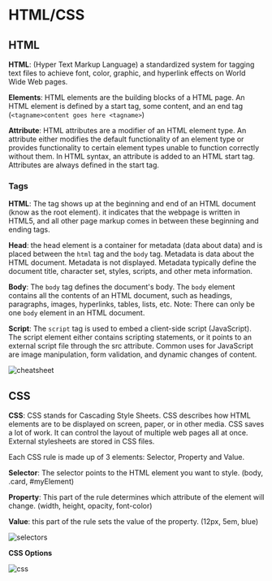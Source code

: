 # HTML/CSS


## HTML

**HTML**: (Hyper Text Markup Language) a standardized system for tagging text files to achieve font, color, graphic, and hyperlink effects on World Wide Web pages. 

**Elements**: HTML elements are the building blocks of a HTML page. An HTML element is defined by a start tag, some content, and an end tag (`<tagname>content goes here <tagname>`)

**Attribute**: HTML attributes are a modifier of an HTML element type. An attribute either modifies the default functionality of an element type or provides functionality to certain element types unable to function correctly without them. In HTML syntax, an attribute is added to an HTML start tag.  Attributes are always defined in the start tag. 

### Tags

**HTML**: The tag shows up at the beginning and end of an HTML document (know as the root element). it indicates that the webpage is written in HTML5, and all other page markup comes in between these beginning and ending tags.

**Head**: the head element is a container for metadata (data about data) and is placed between the `html` tag and the `body` tag. Metadata is data about the HTML document. Metadata is not displayed. Metadata typically define the document title, character set, styles, scripts, and other meta information.


**Body**: The `body` tag defines the document's body. The `body` element contains all the contents of an HTML document, such as headings, paragraphs, images, hyperlinks, tables, lists, etc. Note: There can only be one `body` element in an HTML document.


**Script**: The `script` tag is used to embed a client-side script (JavaScript).
The script element either contains scripting statements, or it points to an external script file through the src attribute.
Common uses for JavaScript are image manipulation, form validation, and dynamic changes of content.

![cheatsheet](https://hostingfacts.com/wp-content/uploads/2016/06/HTML_CHEAT_SHEET_PNG.png)


## CSS

**CSS**: CSS stands for Cascading Style Sheets. CSS describes how HTML elements are to be displayed on screen, paper, or in other media. CSS saves a lot of work. It can control the layout of multiple web pages all at once. External stylesheets are stored in CSS files.

 Each CSS rule is made up of 3 elements: Selector, Property and Value.

 **Selector**: The selector points to the HTML element you want to style. (body, .card, #myElement)

 **Property**: This part of the rule determines which attribute of the element will change. (width, height, opacity, font-color)

 **Value**: this part of the rule sets the value of the property. (12px, 5em, blue)
 
 ![selectors](https://www.w3schools.com/css/selector.gif)

 **CSS Options**  
 
 ![css](https://bcw.blob.core.windows.net/public/img/courses/css-cheatsheet-1.png)

 
